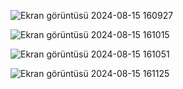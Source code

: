 ![Ekran görüntüsü 2024-08-15 160927](https://github.com/user-attachments/assets/9654401e-2b65-4ddc-957f-b4691c6e0a6e)

![Ekran görüntüsü 2024-08-15 161015](https://github.com/user-attachments/assets/fdc6679b-7671-47b6-b366-bf83defd0c9c)

![Ekran görüntüsü 2024-08-15 161051](https://github.com/user-attachments/assets/5d6e1a8b-f687-4839-b78d-f2f275d8c920)

![Ekran görüntüsü 2024-08-15 161125](https://github.com/user-attachments/assets/f880abfe-8f38-4b70-865d-71e5813ea8e5)




